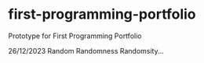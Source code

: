 # first-programming-portfolio
Prototype for First Programming Portfolio

26/12/2023
Random Randomness Randomsity...
